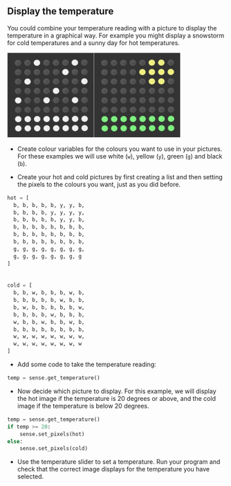 ## Display the temperature

You could combine your temperature reading with a picture to display the temperature in a graphical way. For example you might display a snowstorm for cold temperatures and a sunny day for hot temperatures.

![Hot and cold](images/hot-and-cold.png)

+ Create colour variables for the colours you want to use in your pictures. For these examples we will use white (`w`), yellow (`y`), green (`g`) and black (`b`).

+ Create your hot and cold pictures by first creating a list and then setting the pixels to the colours you want, just as you did before.

```python
hot = [
  b, b, b, b, b, y, y, b,
  b, b, b, b, y, y, y, y,
  b, b, b, b, b, y, y, b,
  b, b, b, b, b, b, b, b,
  b, b, b, b, b, b, b, b,
  b, b, b, b, b, b, b, b,
  g, g, g, g, g, g, g, g,
  g, g, g, g, g, g, g, g
]


cold = [
  b, b, w, b, b, b, w, b,
  b, b, b, b, b, w, b, b,
  b, w, b, b, b, b, b, w,
  b, b, b, b, w, b, b, b,
  w, b, b, w, b, b, w, b,
  b, b, b, b, b, b, b, b,
  w, w, w, w, w, w, w, w,
  w, w, w, w, w, w, w, w
]
```

+ Add some code to take the temperature reading:

```python
temp = sense.get_temperature()
```

+ Now decide which picture to display. For this example, we will display the hot image if the temperature is 20 degrees or above, and the cold image if the temperature is below 20 degrees.

```python
temp = sense.get_temperature()
if temp >= 20:
    sense.set_pixels(hot)
else:
    sense.set_pixels(cold)
```

+ Use the temperature slider to set a temperature. Run your program and check that the correct image displays for the temperature you have selected.
